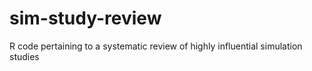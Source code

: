 # sim-study-review
R code pertaining to a systematic review of highly influential simulation studies
